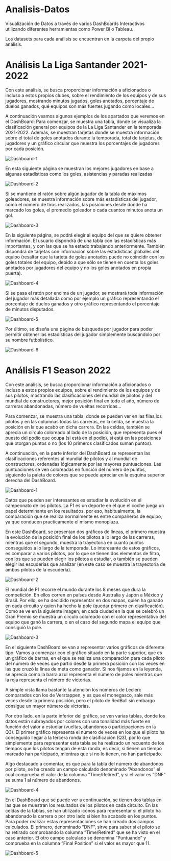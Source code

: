 # Analisis-Datos

Visualización de Datos a través de varios DashBoards Interactivos utilizando diferentes herramientas como Power Bi o Tableau. 

Los datasets para cada análisis se encuentran en la carpeta del propio análisis.

# Análisis La Liga Santander 2021-2022
Con este análisis, se busca proporcionar información a aficionados o incluso a estos propios clubes, sobre el rendimiento
de los equipos y de sus jugadores, mostrando minutos jugados, goles anotados, porcentaje de duelos ganados,
qué equipos son más fuertes jugando como locales...

A continuación veamos algunos ejemplos de los apartados que veremos en el DashBoard:
Para comenzar, se muestra una tabla, donde se visualiza la clasificación general por equipos de la La Liga Santander
en la temporada 2021-2022. Además, se muestran tarjetas donde se muestra información sobre el total de goles anotados
durante la temporada, total de tarjetas, de jugadores y un gráfico circular que muestra los porcentajes de jugadores
por cada posición.

![Dashboard-1](Imagenes/L-1.png)

En esta siguiente página se muestran los mejores jugadores en base a algunas estadísticas como los goles, asistencias
y paradas realizadas

![Dashboard-2](Imagenes/L-2.png)

Si se mantiene el ratón sobre algún jugador de la tabla de máximos goleadores, se muestra información sobre
más estadísticas del jugador, como el número de tiros realizados, las posiciones desde donde ha marcado los goles, el
promedio goleador o cada cuantos minutos anota un gol.

![Dashboard-3](Imagenes/L-3.png)

En la siguiente página, se podrá elegir al equipo del que se quiere obtener información. El usuario dispondrá de una
tabla con las estadísticas más importantes, y con las que se ha estado trabajando anteriormente. También dispondrá
de tarjetas con información sobre las estadísticas globales del equipo (resaltar que la tarjeta de goles anotados puede
no coincidir con los goles totales del equipo, debido a que sólo se tienen en cuenta los goles anotados por jugadores
del equipo y no los goles anotados en propia puerta).

![Dashboard-4](Imagenes/L-4.png)

Si se pasa el ratón por encima de un jugador, se mostrará toda información del jugador más detallada como por
ejemplo un gráfico representando el porcentaje de duelos ganados y otro gráfico representando el porcentaje de minutos
disputados.

![Dashboard-5](Imagenes/L-5.png)

Por último, se diseña una página de búsqueda por jugador para poder permitir obtener las estadísticas del jugador
simplemente buscándolo por su nombre futbolístico.

![Dashboard-6](Imagenes/L-6.png)


# Análisis F1 Season 2022

Con este análisis, se busca proporcionar información a aficionados o incluso a estos propios equipos, sobre el
rendimiento de los equipos y de sus pilotos, mostrando las clasificaciones del mundial de pilotos y del mundial de
constructores, mejor posición final en todo el año, número de carreras abandonadas, número de vueltas recorridas...

Para comenzar, se muestra una tabla, donde se pueden ver en las filas los pilotos y en las columnas todas las
carreras, en la celda, se muestra la posición en la que acabó en dicha carrera.
En las celdas, también se aprecia un círculo coloreado al lado de la posición, que representa pues el puesto del podio que
ocupa (si está en el podio), si está en las posiciones que otorgan puntos o no (los 10 primeros clasificados suman puntos).

A continuación, en la parte inferior del DashBoard se representan las clasificaciones referentes al mundial de pilotos
y al mundial de constructores, ordenadas lógicamente por las mayores puntuaciones. Las puntuaciones se ven coloreadas
en función del número de puntos, siguiendo la paleta de colores que se puede apreciar en la esquina superior derecha
del DashBoard.

![Dashboard-1](Imagenes/F1-1.png)

Datos que pueden ser interesantes es estudiar la evolución en el campeonato de los pilotos. La F1 es un deporte en
el que el coche juega un papel determinante en los resultados, por eso, habitualmente, la comparación que se realiza normalmente es entre compañeros de equipo, ya que conducen practicamente el mismo monoplaza.

En este DashBoard, se presentan dos gráficos de líneas, el primero muestra la evolución de la posición final de los
pilotos a lo largo de las carreras, mientras que el segundo, muestra la trayectoria en cuanto puntos conseguidos a lo
largo de la temporada.
Lo interesante de estos gráficos, es comparar a varios pilotos, por lo que se tienen dos elementos de filtro, con los que
se pueden elegir los pilotos a estudiar, o también se pueden elegir las escuderías que analizar (en este caso se muestra
la trayectoria de ambos pilotos de la escudería).

![Dashboard-2](Imagenes/F1-2.png)

El mundial de F1 recorre el mundo durante los 8 meses que dura la competición. En ellos corren en países desde
Australia y Japón a México y Brasil. Por ello, se ha decidido representar en dos mapas, quién ha ganado en cada
circuito y quien ha hecho la pole (quedar primero en clasificación). Como se ve en la siguiente imagen, en cada ciudad
en la que se celebró un Gran Premio se muestra un círculo coloreado con el color representativo del equipo que ganó
la carrera, o en el caso del segundo mapa el equipo que consiguió la pole.

![Dashboard-3](Imagenes/F1-3.png)

En el siguiente DashBoard se van a representar varios gráficos de diferente tipo. Vamos a comenzar con el gráfico
situado en la parte superior, que es un gráfico de barras, en el que se realiza una comparación para cada piloto del
número de veces que partió desde la primera posición con las veces en las que cruzó la línea de meta como ganador. Si
nos fijamos en la leyenda, se aprecia como la barra azul representa el número de poles mientras que la roja representa el número de victorias.

A simple vista llama bastante la atención los números de Leclerc comparados con los de Verstappen, y es que el monegasco,
sale más veces desde la primera posición, pero el piloto de RedBull sin embargo consigue un mayor número
de victorias.

Por otro lado, en la parte inferior del gráfico, se ven varias tablas, donde los datos están subrayados por colores
con una tonalidad más fuerte en función del valor a estudiar (vueltas, abandonos o participaciones en la Q3).
El primer gráfico representa el número de veces en los que el piloto ha conseguido llegar a la tercera ronda de clasificación
(Q3), por lo que simplemente para representar esta tabla se ha realizado un recuento de los tiempos que los pilotos
tengan de esta ronda, es decir, si tienen un tiempo marcado han participado, mientras que si no lo tienen, no han
participado.

Algo destacado a comentar, es que para la tabla del número de abandonos por piloto, se ha creado un campo calculado
denominado ”Abandonos” el cual comprueba el valor de la columna ”Time/Retired”, y si el valor es ”DNF” se suma 1
al número de abandonos.

![Dashboard-4](Imagenes/F1-4.png)

En el DashBoard que se puede ver a continuación, se tienen dos tablas en las que se muestran los resultados de los
pilotos en cada circuito. En las celdas de la tablas, se han utilizado iconos para representar si el piloto ha abandonado
la carrera o por otro lado si bien ha acabado en los puntos.
Para poder realizar estas representaciones se han creado dos campos calculados. El primero, denominado ”DNF”, sirve
para saber si el piloto se ha retirado comprobando la columna ”Time/Retired” que se ha visto en el caso anterior. El
otro campo calculado se denomina ”Puntuando” y comprueba en la columna ”Final Position” si el valor es mayor que
11.

![Dashboard-5](Imagenes/F1-5.png)

